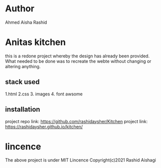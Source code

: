 # Author
Ahmed Aisha Rashid

# Anitas kitchen
this is a redone project whereby the design has already been provided. What needed to be done was to recreate the webte without changing or altering anything.

## stack used
1.html
2.css
3. images
4. font awsome

## installation
project repo link: https://github.com/rashidaysher/Kitchen
project link: https://rashidaysher.github.io/kitchen/



# lincence
The above project is under MIT Lincence
Copyright(c)2021 Rashid Aishagi